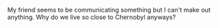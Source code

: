 My friend seems to be communicating something but I can't make out anything. Why do we live so close to Chernobyl anyways?
